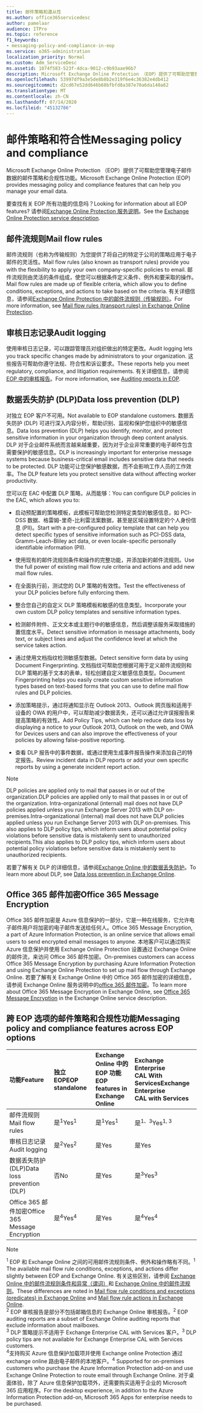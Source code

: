 ```yaml
---
title: 邮件策略和遵从性
ms.author: office365servicedesc
author: pamelaar
audience: ITPro
ms.topic: reference
f1_keywords:
- messaging-policy-and-compliance-in-eop
ms.service: o365-administration
localization_priority: Normal
ms.custom: Adm_ServiceDesc
ms.assetid: 1074f583-523f-4dca-9012-c9b93aae96b7
description: Microsoft Exchange Online Protection （EOP）提供了可帮助您管理电子邮件数据的邮件策略和合规性功能。
ms.openlocfilehash: 53997df9a3e5de8b8b2e319f6e4c36382e4db412
ms.sourcegitcommit: d2cd67e52dd646b68bfbfd8a387e70a6da140a62
ms.translationtype: MT
ms.contentlocale: zh-CN
ms.lasthandoff: 07/14/2020
ms.locfileid: "45132786"
---
```

# <a name="messaging-policy-and-compliance"></a><span data-ttu-id="7ee04-103">邮件策略和符合性</span><span class="sxs-lookup"><span data-stu-id="7ee04-103">Messaging policy and compliance</span></span>

<span data-ttu-id="7ee04-104">Microsoft Exchange Online Protection （EOP）提供了可帮助您管理电子邮件数据的邮件策略和合规性功能。</span><span class="sxs-lookup"><span data-stu-id="7ee04-104">Microsoft Exchange Online Protection (EOP) provides messaging policy and compliance features that can help you manage your email data.</span></span>

<span data-ttu-id="7ee04-105">要查找有关 EOP 所有功能的信息吗？</span><span class="sxs-lookup"><span data-stu-id="7ee04-105">Looking for information about all EOP features?</span></span> <span data-ttu-id="7ee04-106">请参阅[Exchange Online Protection 服务说明](exchange-online-protection-service-description.md)。</span><span class="sxs-lookup"><span data-stu-id="7ee04-106">See the [Exchange Online Protection service description](exchange-online-protection-service-description.md).</span></span>

## <a name="mail-flow-rules"></a><span data-ttu-id="7ee04-107">邮件流规则</span><span class="sxs-lookup"><span data-stu-id="7ee04-107">Mail flow rules</span></span>

<span data-ttu-id="7ee04-108">邮件流规则（也称为传输规则）为您提供了将自己的特定于公司的策略应用于电子邮件的灵活性。</span><span class="sxs-lookup"><span data-stu-id="7ee04-108">Mail flow rules (also known as transport rules) provide you with the flexibility to apply your own company-specific policies to email.</span></span> <span data-ttu-id="7ee04-109">邮件流规则由灵活的条件组成，使您可以根据条件定义条件、例外和要采取的操作。</span><span class="sxs-lookup"><span data-stu-id="7ee04-109">Mail flow rules are made up of flexible criteria, which allow you to define conditions, exceptions, and actions to take based on the criteria.</span></span> <span data-ttu-id="7ee04-110">有关详细信息，请参阅[Exchange Online Protection 中的邮件流规则（传输规则）](https://docs.microsoft.com/microsoft-365/security/office-365-security/mail-flow-rules-transport-rules-0)。</span><span class="sxs-lookup"><span data-stu-id="7ee04-110">For more information, see [Mail flow rules (transport rules) in Exchange Online Protection](https://docs.microsoft.com/microsoft-365/security/office-365-security/mail-flow-rules-transport-rules-0).</span></span>

## <a name="audit-logging"></a><span data-ttu-id="7ee04-111">审核日志记录</span><span class="sxs-lookup"><span data-stu-id="7ee04-111">Audit logging</span></span>

<span data-ttu-id="7ee04-112">使用审核日志记录，可以跟踪管理员对组织做出的特定更改。</span><span class="sxs-lookup"><span data-stu-id="7ee04-112">Audit logging lets you track specific changes made by administrators to your organization.</span></span> <span data-ttu-id="7ee04-113">这些报告可帮助你遵守法规、符合性和诉讼要求。</span><span class="sxs-lookup"><span data-stu-id="7ee04-113">These reports help you meet regulatory, compliance, and litigation requirements.</span></span> <span data-ttu-id="7ee04-114">有关详细信息，请参阅[EOP 中的审核报告](https://docs.microsoft.com/microsoft-365/security/office-365-security/auditing-reports-in-eop)。</span><span class="sxs-lookup"><span data-stu-id="7ee04-114">For more information, see [Auditing reports in EOP](https://docs.microsoft.com/microsoft-365/security/office-365-security/auditing-reports-in-eop).</span></span>

## <a name="data-loss-prevention-dlp"></a><span data-ttu-id="7ee04-115">数据丢失防护 (DLP)</span><span class="sxs-lookup"><span data-stu-id="7ee04-115">Data loss prevention (DLP)</span></span>

<span data-ttu-id="7ee04-116">对独立 EOP 客户不可用。</span><span class="sxs-lookup"><span data-stu-id="7ee04-116">Not available to EOP standalone customers.</span></span> <span data-ttu-id="7ee04-117">数据丢失防护 (DLP) 可进行深入内容分析，帮助识别、监视和保护您组织中的敏感信息。</span><span class="sxs-lookup"><span data-stu-id="7ee04-117">Data loss prevention (DLP) helps you identify, monitor, and protect sensitive information in your organization through deep content analysis.</span></span> <span data-ttu-id="7ee04-118">DLP 对于企业邮件系统而言越来越重要，因为对于企业非常重要的电子邮件包含需要保护的敏感信息。</span><span class="sxs-lookup"><span data-stu-id="7ee04-118">DLP is increasingly important for enterprise message systems because business-critical email includes sensitive data that needs to be protected.</span></span> <span data-ttu-id="7ee04-119">DLP 功能可让您保护敏感数据，而不会影响工作人员的工作效率。</span><span class="sxs-lookup"><span data-stu-id="7ee04-119">The DLP feature lets you protect sensitive data without affecting worker productivity.</span></span>

<span data-ttu-id="7ee04-120">您可以在 EAC 中配置 DLP 策略，从而能够：</span><span class="sxs-lookup"><span data-stu-id="7ee04-120">You can configure DLP policies in the EAC, which allows you to:</span></span>

- <span data-ttu-id="7ee04-121">启动预配置的策略模板，此模板可帮助您检测特定类型的敏感信息，如 PCI-DSS 数据、格雷姆-里奇-比利雷法案数据，甚至是区域设置特定的个人身份信息 (PII)。</span><span class="sxs-lookup"><span data-stu-id="7ee04-121">Start with a pre-configured policy template that can help you detect specific types of sensitive information such as PCI-DSS data, Gramm-Leach-Bliley act data, or even locale-specific personally identifiable information (PII).</span></span>

- <span data-ttu-id="7ee04-122">使用现有的邮件流规则条件和操作的完整功能，并添加新的邮件流规则。</span><span class="sxs-lookup"><span data-stu-id="7ee04-122">Use the full power of existing mail flow rule criteria and actions and add new mail flow rules.</span></span>

- <span data-ttu-id="7ee04-123">在全面执行前，测试您的 DLP 策略的有效性。</span><span class="sxs-lookup"><span data-stu-id="7ee04-123">Test the effectiveness of your DLP policies before fully enforcing them.</span></span>

- <span data-ttu-id="7ee04-124">整合您自己的自定义 DLP 策略模板和敏感的信息类型。</span><span class="sxs-lookup"><span data-stu-id="7ee04-124">Incorporate your own custom DLP policy templates and sensitive information types.</span></span>

- <span data-ttu-id="7ee04-125">检测邮件附件、正文文本或主题行中的敏感信息，然后调整该服务采取措施的置信度水平。</span><span class="sxs-lookup"><span data-stu-id="7ee04-125">Detect sensitive information in message attachments, body text, or subject lines and adjust the confidence level at which the service takes action.</span></span>

- <span data-ttu-id="7ee04-126">通过使用文档指纹检测敏感型数据。</span><span class="sxs-lookup"><span data-stu-id="7ee04-126">Detect sensitive form data by using Document Fingerprinting.</span></span> <span data-ttu-id="7ee04-127">文档指纹可帮助您根据可用于定义邮件流规则和 DLP 策略的基于文本的表单，轻松创建自定义敏感信息类型。</span><span class="sxs-lookup"><span data-stu-id="7ee04-127">Document Fingerprinting helps you easily create custom sensitive information types based on text-based forms that you can use to define mail flow rules and DLP policies.</span></span>

- <span data-ttu-id="7ee04-128">添加策略提示，通过将通知显示在 Outlook 2013、Outlook 网页版和适用于设备的 OWA 的用户中，可以帮助减少数据丢失，还可以通过允许误报报告来提高策略的有效性。</span><span class="sxs-lookup"><span data-stu-id="7ee04-128">Add Policy Tips, which can help reduce data loss by displaying a notice to your Outlook 2013, Outlook on the web, and OWA for Devices users and can also improve the effectiveness of your policies by allowing false-positive reporting.</span></span>

- <span data-ttu-id="7ee04-129">查看 DLP 报告中的事件数据，或通过使用生成事件报告操作来添加自己的特定报告。</span><span class="sxs-lookup"><span data-stu-id="7ee04-129">Review incident data in DLP reports or add your own specific reports by using a generate incident report action.</span></span>

> [!NOTE]
> <span data-ttu-id="7ee04-130">DLP policies are applied only to mail that passes in or out of the organization.</span><span class="sxs-lookup"><span data-stu-id="7ee04-130">DLP policies are applied only to mail that passes in or out of the organization.</span></span> <span data-ttu-id="7ee04-131">Intra-organizational (internal) mail does not have DLP policies applied unless you run Exchange Server 2013 with DLP on-premises.</span><span class="sxs-lookup"><span data-stu-id="7ee04-131">Intra-organizational (internal) mail does not have DLP policies applied unless you run Exchange Server 2013 with DLP on-premises.</span></span> <span data-ttu-id="7ee04-132">This also applies to DLP policy tips, which inform users about potential policy violations before sensitive data is mistakenly sent to unauthorized recipients.</span><span class="sxs-lookup"><span data-stu-id="7ee04-132">This also applies to DLP policy tips, which inform users about potential policy violations before sensitive data is mistakenly sent to unauthorized recipients.</span></span>

<span data-ttu-id="7ee04-133">若要了解有关 DLP 的详细信息，请参阅[Exchange Online 中的数据丢失防护](https://docs.microsoft.com/exchange/security-and-compliance/data-loss-prevention/data-loss-prevention)。</span><span class="sxs-lookup"><span data-stu-id="7ee04-133">To learn more about DLP, see [Data loss prevention in Exchange Online](https://docs.microsoft.com/exchange/security-and-compliance/data-loss-prevention/data-loss-prevention).</span></span>

## <a name="office-365-message-encryption"></a><span data-ttu-id="7ee04-134">Office 365 邮件加密</span><span class="sxs-lookup"><span data-stu-id="7ee04-134">Office 365 Message Encryption</span></span>

<span data-ttu-id="7ee04-135">Office 365 邮件加密是 Azure 信息保护的一部分，它是一种在线服务，它允许电子邮件用户将加密的电子邮件发送给任何人。</span><span class="sxs-lookup"><span data-stu-id="7ee04-135">Office 365 Message Encryption, a part of Azure Information Protection, is an online service that allows email users to send encrypted email messages to anyone.</span></span> <span data-ttu-id="7ee04-136">本地客户可以通过购买 Azure 信息保护并使用 Exchange Online Protection 设置通过 Exchange Online 的邮件流，来访问 Office 365 邮件加密。</span><span class="sxs-lookup"><span data-stu-id="7ee04-136">On-premises customers can access Office 365 Message Encryption by purchasing Azure Information Protection and using Exchange Online Protection to set up mail flow through Exchange Online.</span></span> <span data-ttu-id="7ee04-137">若要了解有关 Exchange Online 中的 Office 365 邮件加密的详细信息，请参阅 Exchange Online 服务说明中的[office 365 邮件加密](../exchange-online-service-description/message-policy-and-compliance.md#office-365-message-encryption)。</span><span class="sxs-lookup"><span data-stu-id="7ee04-137">To learn more about Office 365 Message Encryption in Exchange Online, see [Office 365 Message Encryption](../exchange-online-service-description/message-policy-and-compliance.md#office-365-message-encryption) in the Exchange Online service description.</span></span>

## <a name="messaging-policy-and-compliance-features-across-eop-options"></a><span data-ttu-id="7ee04-138">跨 EOP 选项的邮件策略和合规性功能</span><span class="sxs-lookup"><span data-stu-id="7ee04-138">Messaging policy and compliance features across EOP options</span></span>

|<span data-ttu-id="7ee04-139">**功能**</span><span class="sxs-lookup"><span data-stu-id="7ee04-139">**Feature**</span></span>|<span data-ttu-id="7ee04-140">**独立 EOP**</span><span class="sxs-lookup"><span data-stu-id="7ee04-140">**EOP standalone**</span></span>|<span data-ttu-id="7ee04-141">**Exchange Online 中的 EOP 功能 <br/>**</span><span class="sxs-lookup"><span data-stu-id="7ee04-141">**EOP features in <br/> Exchange Online**</span></span>|<span data-ttu-id="7ee04-142">**Exchange Enterprise <br/> CAL With Services**</span><span class="sxs-lookup"><span data-stu-id="7ee04-142">**Exchange Enterprise <br/> CAL with Services**</span></span>|
|:-----|:-----|:-----|:-----|
|<span data-ttu-id="7ee04-143">邮件流规则</span><span class="sxs-lookup"><span data-stu-id="7ee04-143">Mail flow rules</span></span>|<span data-ttu-id="7ee04-144">是<sup>1</sup></span><span class="sxs-lookup"><span data-stu-id="7ee04-144">Yes<sup>1</sup></span></span>|<span data-ttu-id="7ee04-145">是<sup>1</sup></span><span class="sxs-lookup"><span data-stu-id="7ee04-145">Yes<sup>1</sup></span></span>|<span data-ttu-id="7ee04-146">是<sup>1、3</sup></span><span class="sxs-lookup"><span data-stu-id="7ee04-146">Yes<sup>1, 3</sup></span></span>|
|<span data-ttu-id="7ee04-147">审核日志记录</span><span class="sxs-lookup"><span data-stu-id="7ee04-147">Audit logging</span></span>|<span data-ttu-id="7ee04-148">是<sup>2</sup></span><span class="sxs-lookup"><span data-stu-id="7ee04-148">Yes<sup>2</sup></span></span>|<span data-ttu-id="7ee04-149">是</span><span class="sxs-lookup"><span data-stu-id="7ee04-149">Yes</span></span>|<span data-ttu-id="7ee04-150">是</span><span class="sxs-lookup"><span data-stu-id="7ee04-150">Yes</span></span>|
|<span data-ttu-id="7ee04-151">数据丢失防护 (DLP)</span><span class="sxs-lookup"><span data-stu-id="7ee04-151">Data loss prevention (DLP)</span></span>|<span data-ttu-id="7ee04-152">否</span><span class="sxs-lookup"><span data-stu-id="7ee04-152">No</span></span>|<span data-ttu-id="7ee04-153">是</span><span class="sxs-lookup"><span data-stu-id="7ee04-153">Yes</span></span>|<span data-ttu-id="7ee04-154">是<sup>3</sup></span><span class="sxs-lookup"><span data-stu-id="7ee04-154">Yes<sup>3</sup></span></span>|
|<span data-ttu-id="7ee04-155">Office 365 邮件加密</span><span class="sxs-lookup"><span data-stu-id="7ee04-155">Office 365 Message Encryption</span></span>|<span data-ttu-id="7ee04-156">是<sup>4</sup></span><span class="sxs-lookup"><span data-stu-id="7ee04-156">Yes<sup>4</sup></span></span>|<span data-ttu-id="7ee04-157">是</span><span class="sxs-lookup"><span data-stu-id="7ee04-157">Yes</span></span>|<span data-ttu-id="7ee04-158">是<sup>4</sup></span><span class="sxs-lookup"><span data-stu-id="7ee04-158">Yes<sup>4</sup></span></span>|

> [!NOTE]
> <span data-ttu-id="7ee04-159"><sup>1</sup> EOP 和 Exchange Online 之间的可用邮件流规则条件、例外和操作略有不同。</span><span class="sxs-lookup"><span data-stu-id="7ee04-159"><sup>1</sup> The available mail flow rule conditions, exceptions, and actions differ slightly between EOP and Exchange Online.</span></span> <span data-ttu-id="7ee04-160">有关这些区别，请参阅 [Exchange Online 中的邮件流规则条件和异常（谓词）](https://docs.microsoft.com/Exchange/security-and-compliance/mail-flow-rules/conditions-and-exceptions)和 [Exchange Online 中的邮件流规则](https://docs.microsoft.com/Exchange/security-and-compliance/mail-flow-rules/mail-flow-rule-actions)。</span><span class="sxs-lookup"><span data-stu-id="7ee04-160">These differences are noted in [Mail flow rule conditions and exceptions (predicates) in Exchange Online](https://docs.microsoft.com/Exchange/security-and-compliance/mail-flow-rules/conditions-and-exceptions) and [Mail flow rule actions in Exchange Online](https://docs.microsoft.com/Exchange/security-and-compliance/mail-flow-rules/mail-flow-rule-actions).</span></span> <br/>
> <span data-ttu-id="7ee04-161"><sup>2</sup> EOP 审核报告是部分不包括邮箱信息的 Exchange Online 审核报告。</span><span class="sxs-lookup"><span data-stu-id="7ee04-161"><sup>2</sup> EOP auditing reports are a subset of Exchange Online auditing reports that exclude information about mailboxes.</span></span> <br/>
> <span data-ttu-id="7ee04-162"><sup>3</sup> DLP 策略提示不适用于 Exchange Enterprise CAL with Services 客户。</span><span class="sxs-lookup"><span data-stu-id="7ee04-162"><sup>3</sup> DLP policy tips are not available for Exchange Enterprise CAL with Services customers.</span></span> <br/>
> <span data-ttu-id="7ee04-163"><sup>4</sup>支持购买 Azure 信息保护加载项并使用 Exchange online Protection 通过 exchange online 路由电子邮件的本地客户。</span><span class="sxs-lookup"><span data-stu-id="7ee04-163"><sup>4</sup> Supported for on-premises customers who purchase the Azure Information Protection add-on and use Exchange Online Protection to route email through Exchange Online.</span></span> <span data-ttu-id="7ee04-164">对于桌面体验，除了 Azure 信息保护加载项外，还需要购买适用于企业的 Microsoft 365 应用程序。</span><span class="sxs-lookup"><span data-stu-id="7ee04-164">For the desktop experience, in addition to the Azure Information Protection add-on, Microsoft 365 Apps for enterprise needs to be purchased.</span></span> <br/>
